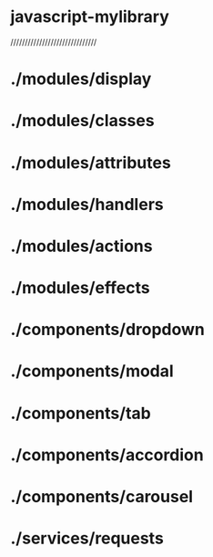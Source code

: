 # javascript-mylibrary
//////////////////////////////
# ./modules/display
# ./modules/classes
# ./modules/attributes
# ./modules/handlers
# ./modules/actions
# ./modules/effects
# ./components/dropdown
# ./components/modal
# ./components/tab
# ./components/accordion
# ./components/carousel
# ./services/requests
